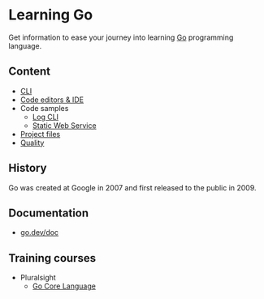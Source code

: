 # Learning Go

Get information to ease your journey into learning [Go](https://go.dev/) programming language.

## Content

* [CLI](docs/cli.md)
* [Code editors & IDE](docs/editors.md)
* Code samples
  * [Log CLI](samples/log-cli/README.md)
  * [Static Web Service](samples/static-web-service/README.md)
* [Project files](docs/project-files.md)
* [Quality](docs/quality.md)

## History

Go was created at Google in 2007 and first released to the public in 2009.

## Documentation

* [go.dev/doc](https://go.dev/doc/)

## Training courses

* Pluralsight
  * [Go Core Language](https://app.pluralsight.com/paths/skill/go-core-language)
